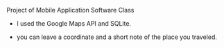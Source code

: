 Project of Mobile Application Software Class

- I used the Google Maps API and SQLite.

- you can leave a coordinate and a short note of the place you traveled.
